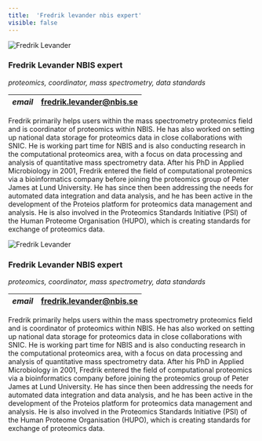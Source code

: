 ```yaml
---
title:  'Fredrik levander nbis expert'
visible: false
---
```

    

![Fredrik Levander](/assets/img/staff/fredrik-levander.jpg)

###  Fredrik Levander NBIS expert

_proteomics, coordinator, mass spectrometry, data standards_

_email_|  fredrik.levander@nbis.se  
---|---  
  


Fredrik primarily helps users within the mass spectrometry proteomics field and is coordinator of proteomics within NBIS. He has also worked on setting up national data storage for proteomics data in close collaborations with SNIC. He is working part time for NBIS and is also conducting research in the computational proteomics area, with a focus on data processing and analysis of quantitative mass spectrometry data. After his PhD in Applied Microbiology in 2001, Fredrik entered the field of computational proteomics via a bioinformatics company before joining the proteomics group of Peter James at Lund University. He has since then been addressing the needs for automated data integration and data analysis, and he has been active in the development of the Proteios platform for proteomics data management and analysis. He is also involved in the Proteomics Standards Initiative (PSI) of the Human Proteome Organisation (HUPO), which is creating standards for exchange of proteomics data.

![Fredrik Levander](/assets/img/staff/fredrik-levander.jpg)

###  Fredrik Levander NBIS expert

_proteomics, coordinator, mass spectrometry, data standards_

_email_|  fredrik.levander@nbis.se  
---|---  
  


Fredrik primarily helps users within the mass spectrometry proteomics field and is coordinator of proteomics within NBIS. He has also worked on setting up national data storage for proteomics data in close collaborations with SNIC. He is working part time for NBIS and is also conducting research in the computational proteomics area, with a focus on data processing and analysis of quantitative mass spectrometry data. After his PhD in Applied Microbiology in 2001, Fredrik entered the field of computational proteomics via a bioinformatics company before joining the proteomics group of Peter James at Lund University. He has since then been addressing the needs for automated data integration and data analysis, and he has been active in the development of the Proteios platform for proteomics data management and analysis. He is also involved in the Proteomics Standards Initiative (PSI) of the Human Proteome Organisation (HUPO), which is creating standards for exchange of proteomics data.
